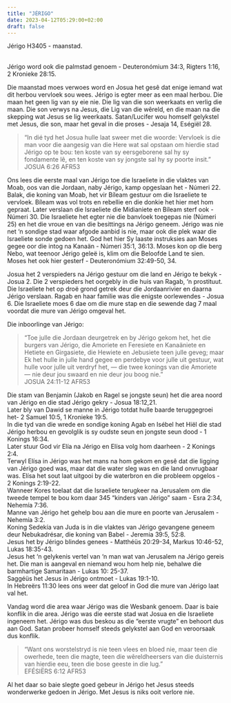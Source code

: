 ```yaml
---
title: "JÉRIGO"
date: 2023-04-12T05:29:00+02:00
draft: false
---
```

<html>
 <head></head>
 <body>
  <p>Jérigo H3405 - maanstad.</p>
  <p><br>Jérigo word ook die palmstad genoem - Deuteronómium 34:3, Rigters 1:16, 2 Kronieke 28:15.</p>
  <p>Die maanstad moes verwoes word en Josua het gesê dat enige iemand wat dit herbou vervloek sou wees. Jérigo is egter meer as een maal herbou. Die maan het geen lig van sy eie nie. Die lig van die son weerkaats en verlig die maan. Die son verwys na Jesus, die Lig van die wêreld, en die maan na die skepping wat Jesus se lig weerkaats. Satan/Lucifer wou homself gelykstel met Jesus, die son, maar het geval in die proses - Jesaja 14, Eségiël 28.</p>
  <blockquote>
   <p>“In dié tyd het Josua hulle laat sweer met die woorde: Vervloek is die man voor die aangesig van die Here wat sal opstaan om hierdie stad Jérigo op te bou: ten koste van sy eersgeborene sal hy sy fondamente lê, en ten koste van sy jongste sal hy sy poorte insit.”<br>‭‭JOSUA‬ ‭6‬:‭26‬ ‭AFR53‬‬</p>
  </blockquote>
  <p>Ons lees die eerste maal van Jérigo toe die Israeliete in die vlaktes van Moab, oos van die Jordaan, naby Jérigo, kamp opgeslaan het - Númeri 22. Balak, die koning van Moab, het vir Bíleam gestuur om die Israeliete te vervloek. Bíleam was vol trots en rebellie en die donkie het hier met hom gepraat. Later verslaan die Israeliete die Midianiete en Bíleam sterf ook - Númeri 30. Die Israeliete het egter nie die banvloek toegepas nie (Númeri 25) en het die vroue en van die besittings na Jérigo geneem. Jérigo was nie net ‘n sondige stad waar afgode aanbid is nie, maar ook die plek waar die Israeliete sonde gedoen het. God het hier Sy laaste instruksies aan Moses gegee oor die intog na Kanaän - Númeri 35:1, 36:13. Moses kon op die berg Nebo, wat teenoor Jérigo geleë is, klim om die Beloofde Land te sien. Moses het ook hier gesterf - Deuteronómium 32:49-50, 34.</p>
  <p>Josua het 2 verspieders na Jérigo gestuur om die land en Jérigo te bekyk - Josua 2. Die 2 verspieders het oorgebly in die huis van Ragab, ‘n prostituut. Die Israeliete het op droë grond getrek deur die Jordaanrivier en daarna Jérigo verslaan. Ragab en haar familie was die enigste oorlewendes - Josua 6. Die Israeliete moes 6 dae om die mure stap en die sewende dag 7 maal voordat die mure van Jérigo omgeval het.</p>
  <p>Die inboorlinge van Jérigo:</p>
  <blockquote>
   <p>“Toe julle die Jordaan deurgetrek en by Jérigo gekom het, het die burgers van Jérigo, die Amoriete en Feresiete en Kanaäniete en Hetiete en Girgasiete, die Hewiete en Jebusiete teen julle geveg; maar Ek het hulle in julle hand gegee en perdebye voor julle uit gestuur, wat hulle voor julle uit verdryf het, — die twee konings van die Amoriete — nie deur jou swaard en nie deur jou boog nie.”<br>‭‭JOSUA‬ ‭24‬:‭11‬-‭12‬ ‭AFR53‬‬</p>
  </blockquote>
  <p>Die stam van Benjamin (Jakob en Ragel se jongste seun) het die area noord van Jérigo en die stad Jérigo gekry - Josua 18:12,21.&nbsp;<br>Later bly van Dawid se manne in Jérigo totdat hulle baarde teruggegroei het- 2 Samuel 10:5, 1 Kronieke 19:5.&nbsp;<br>In die tyd van die wrede en sondige koning Agab en Isébel het Hiël die stad Jérigo herbou en gevolglik is sy oudste seun en jongste seun dood - 1 Konings 16:34.<br>Later stuur God vir Elía na Jérigo en Elísa volg hom daarheen - 2 Konings 2:4.<br>Terwyl Elísa in Jérigo was het mans na hom gekom en gesê dat die ligging van Jérigo goed was, maar dat die water sleg was en die land onvrugbaar was. Elísa het sout laat uitgooi by die waterbron en die probleem opgelos - 2 Konings 2:19-22.<br>Wanneer Kores toelaat dat die Israeliete terugkeer na Jerusalem om die tweede tempel te bou kom daar 345 “kinders van Jérigo” saam - Esra 2:34, Nehemía 7:36.&nbsp;<br>Manne van Jérigo het gehelp bou aan die mure en poorte van Jerusalem - Nehemía 3:2.<br>Koning Sedekía van Juda is in die vlaktes van Jérigo gevangene geneem deur Nebukadrésar, die koning van Babel - Jeremia 39:5, 52:8.&nbsp;<br>Jesus het by Jérigo blindes genees - Matthéüs 20:29-34, Markus 10:46-52, Lukas 18:35-43.&nbsp;<br>Jesus het ‘n gelykenis vertel van ‘n man wat van Jerusalem na Jérigo gereis het. Die man is aangeval en niemand wou hom help nie, behalwe die barmhartige Samaritaan - Lukas 10: 25-37.&nbsp;<br>Saggéüs het Jesus in Jérigo ontmoet - Lukas 19:1-10.<br>In Hebreërs 11:30 lees ons weer dat geloof in God die mure van Jérigo laat val het.</p>
  <p>Vandag word die area waar Jérigo was die Wesbank genoem. Daar is baie konflik in die area. Jérigo was die eerste stad wat Josua en die Israeliete ingeneem het. Jérigo was dus beskou as die “eerste vrugte” en behoort dus aan God. Satan probeer homself steeds gelykstel aan God en veroorsaak dus konflik.</p>
  <blockquote>
   <p>“Want ons worstelstryd is nie teen vlees en bloed nie, maar teen die owerhede, teen die magte, teen die wêreldheersers van die duisternis van hierdie eeu, teen die bose geeste in die lug.”<br>‭‭EFÉSIËRS‬ ‭6‬:‭12‬ ‭AFR53‬‬</p>
  </blockquote>
  <p>Al het daar so baie slegte goed gebeur in Jérigo het Jesus steeds wonderwerke gedoen in Jérigo. Met Jesus is niks ooit verlore nie.</p>
 </body>
</html>